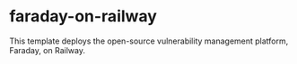 # faraday-on-railway
This template deploys the open-source vulnerability management platform, Faraday, on Railway.
